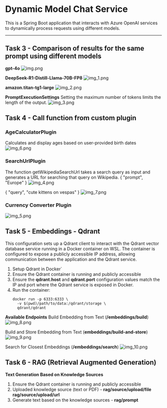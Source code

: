 # Dynamic Model Chat Service

This is a Spring Boot application that interacts with Azure OpenAI services to dynamically process
requests using different models.

---

## Task 3 - Comparison of results for the same prompt using different models

**gpt-4o**
![img.png](img.png)

**DeepSeek-R1-Distill-Llama-70B-FP8**
![img_1.png](img_1.png)

**amazon.titan-tg1-large**
![img_2.png](img_2.png)

**PromptExecutionSettings**
Setting the maximum number of tokens limits the length of the output.
![img_3.png](img_3.png)

## Task 4 - Call function from custom plugin

### AgeCalculatorPlugin

Calculates and display ages based on user-provided birth dates
![img_6.png](img_6.png)

### SearchUrlPlugin

The function getWikipediaSearchUrl takes a search query
as input and generates a URL for searching that query on Wikipedia.
{ "prompt", "Europe" }
![img_4.png](img_4.png)

{ "query", "cute kittens on vespas" }
![img_7.png](img_7.png)

### Currency Converter Plugin

![img_5.png](img_5.png)

## Task 5 - Embeddings - Qdrant
This configuration sets up a Qdrant client to interact with the Qdrant vector database service running in a Docker container
on WSL. The container is configured to expose a publicly accessible IP address, allowing communication between the application and the Qdrant service.
1. Setup Qdrant in Docker`
2. Ensure the Qdrant container is running and publicly accessible 
3. Ensure the **qdrant.host** and **qdrant.port** configuration values match the IP and port where the Qdrant service is exposed in Docker.
4. Run the container: 
     ```
     docker run -p 6333:6333 \
       -v $(pwd)/path/to/data:/qdrant/storage \
       qdrant/qdrant
     ```
**Available Endpoints**
Build Embedding from Text (**/embeddings/build**)
![img_8.png](img_8.png)

Build and Store Embedding from Text (**embeddings/build-and-store**)
![img_9.png](img_9.png)

Search for Closest Embeddings (**/embeddings/search**)
![img_10.png](img_10.png)

## Task 6 - RAG (Retrieval Augmented Generation) 
**Text Generation Based on Knowledge Sources**
1. Ensure the Qdrant container is running and publicly accessible
2. Uploaded knowledge source (text or PDF) - **rag/source/upload/file** **rag/source/upload/url**
3. Generate text based on the knowledge sources -  **rag/prompt**
